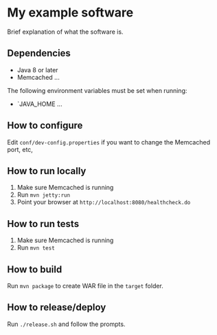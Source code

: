 # My example software
Brief explanation of what the software is.

## Dependencies
* Java 8 or later
* Memcached
...

The following environment variables must be set when running:
* `JAVA_HOME
...

## How to configure
Edit `conf/dev-config.properties` if you want to change the Memcached port, etc,

## How to run locally
1. Make sure Memcached is running
2. Run `mvn jetty:run`
3. Point your browser at `http://localhost:8080/healthcheck.do`

## How to run tests
1. Make sure Memcached is running
2. Run `mvn test`

## How to build
Run `mvn package` to create WAR file in the `target` folder.

## How to release/deploy
Run `./release.sh` and follow the prompts.